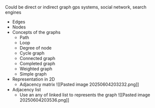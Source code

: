 Could be direct or indirect graph
gps systems, social network, search engines
- Edges 
- Nodes
- Concepts of the graphs
	- Path
	- Loop
	- Degree of node
	- Cycle graph
	- Connected graph
	- Completed graph
	- Weighted graph
	- Simple graph
- Representation in 2D
	- Adjacency matrix
![[Pasted image 20250604203232.png]]
- Adjacency list
	- Use an any of linked list to represents the graph
![[Pasted image 20250604203536.png]]